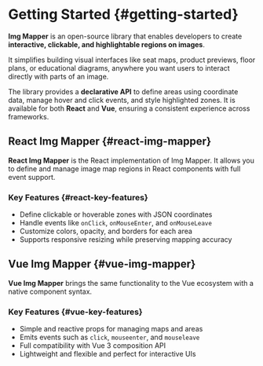 # Getting Started {#getting-started}

**Img Mapper** is an open-source library that enables developers to create **interactive, clickable, and highlightable regions on images**.

It simplifies building visual interfaces like seat maps, product previews, floor plans, or educational diagrams, anywhere you want users to interact directly with parts of an image.

The library provides a **declarative API** to define areas using coordinate data, manage hover and click events, and style highlighted zones.
It is available for both **React** and **Vue**, ensuring a consistent experience across frameworks.

## React Img Mapper {#react-img-mapper}

**React Img Mapper** is the React implementation of Img Mapper.
It allows you to define and manage image map regions in React components with full event support.

### Key Features {#react-key-features}

- Define clickable or hoverable zones with JSON coordinates
- Handle events like `onClick`, `onMouseEnter`, and `onMouseLeave`
- Customize colors, opacity, and borders for each area
- Supports responsive resizing while preserving mapping accuracy

## Vue Img Mapper {#vue-img-mapper}

**Vue Img Mapper** brings the same functionality to the Vue ecosystem with a native component syntax.

### Key Features {#vue-key-features}

- Simple and reactive props for managing maps and areas
- Emits events such as `click`, `mouseenter`, and `mouseleave`
- Full compatibility with Vue 3 composition API
- Lightweight and flexible and perfect for interactive UIs
